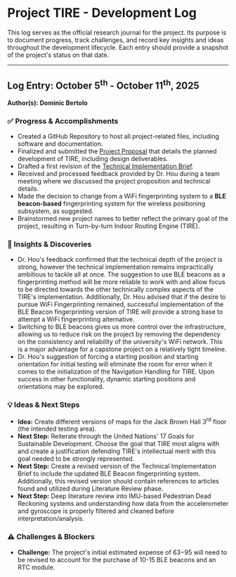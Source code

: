 # Project TIRE - Development Log

This log serves as the official research journal for the project. Its purpose is to document progress, track challenges, and record key insights and ideas throughout the development lifecycle. Each entry should provide a snapshot of the project's status on that date.

---

## Log Entry: October 5<sup>th</sup> - October 11<sup>th</sup>, 2025

**Author(s): Dominic Bertolo**

### ✅ Progress & Accomplishments
- Created a GitHub Repository to host all project-related files, including software and documentation.
- Finalized and submitted the [Project Proposal](/documents/project-proposal/Project_Proposal.pdf) that details the planned development of TIRE, including design deliverables.
- Drafted a first revision of the [Technical Implementation Brief](/documents/technical-brief/Technical_Brief.pdf).
- Received and processed feedback provided by Dr. Hou during a team meeting where we discussed the project proposition and technical details.
- Made the decision to change from a WiFi fingerprinting system to a **BLE beacon-based** fingerprinting system for the wireless positioning subsystem, as suggested.
- Brainstormed new project names to better reflect the primary goal of the project, resulting in Turn-by-turn Indoor Routing Engine (TIRE).

### 🤔 Insights & Discoveries
- Dr. Hou's feedback confirmed that the technical depth of the project is strong, however the technical implementation remains impractically ambitious to tackle all at once. The suggestion to use BLE beacons as a fingerprinting method will be more reliable to work with and allow focus to be directed towards the other technically complex aspects of the TIRE's implementation. Additionally, Dr. Hou advised that if the desire to pursue WiFi Fingerprinting remained, successful implementation of the BLE Beacon fingerprinting version of TIRE will provide a strong base to attempt a WiFi fingerprinting alternative.
- Switching to BLE beacons gives us more control over the infrastructure, allowing us to reduce risk on the project by removing the dependency on the consistency and reliability of the university's WiFi network. This is a major advantage for a capstone project on a relatively tight timeline.
- Dr. Hou's suggestion of forcing a starting position and starting orientation for initial testing will eliminate the room for error when it comes to the initialization of the Navigation Handling for TIRE. Upon success in other functionality, dynamic starting positions and orientations may be explored.

### 💡 Ideas & Next Steps
- **Idea:** Create different versions of maps for the Jack Brown Hall 3<sup>rd</sup> floor (the intended testing area).
- **Next Step:** Reiterate through the United Nations' 17 Goals for Sustainable Development. Choose the goal that TIRE most aligns with and create a justification defending TIRE's intellectual merit with this goal needed to be strongly represented.
- **Next Step:** Create a revised version of the Technical Implementation Brief to include the updated BLE Beacon fingerprinting system. Additionally, this revised version should contain references to articles found and utilized during Literature Review phase.
- **Next Step:** Deep literature review into IMU-based Pedestrian Dead Reckoning systems and understanding how data from the accelerometer and gyroscope is properly filtered and cleaned before interpretation/analysis.

### ⚠️ Challenges & Blockers
- **Challenge:** The project's initial estimated expense of $63-$95 will need to be revised to account for the purchase of 10-15 BLE beacons and an RTC module.